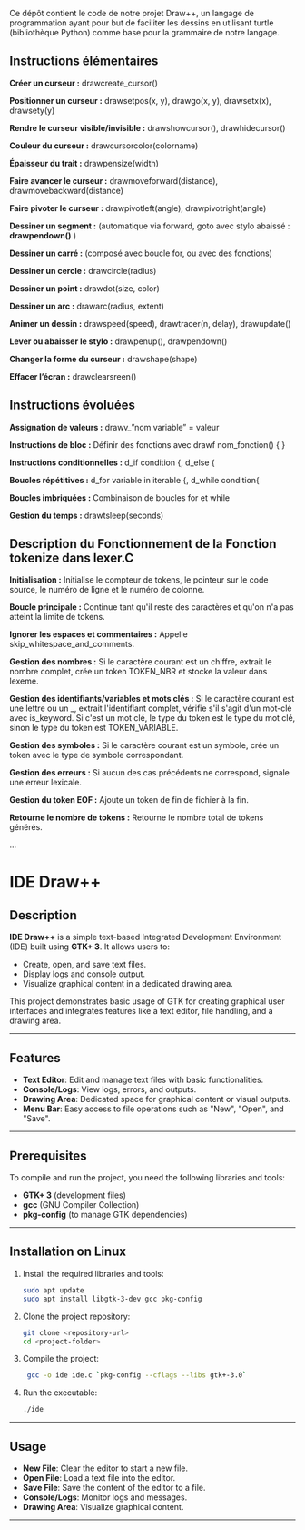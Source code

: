 Ce dépôt contient le code de notre projet Draw++, un langage de programmation ayant pour but de faciliter les dessins en utilisant turtle (bibliothèque Python) comme base pour la grammaire de notre langage.

## Instructions élémentaires ##

**Créer un curseur :** drawcreate_cursor()

**Positionner un curseur :** drawsetpos(x, y), drawgo(x, y), drawsetx(x), drawsety(y)

**Rendre le curseur visible/invisible :** drawshowcursor(), drawhidecursor()

**Couleur du curseur :** drawcursorcolor(colorname)

**Épaisseur du trait :** drawpensize(width)

**Faire avancer le curseur :** drawmoveforward(distance), drawmovebackward(distance)

**Faire pivoter le curseur :** drawpivotleft(angle), drawpivotright(angle)

**Dessiner un segment :** (automatique via forward, goto avec stylo abaissé : **drawpendown()** )

**Dessiner un carré :** (composé avec boucle for, ou avec des fonctions)

**Dessiner un cercle :** drawcircle(radius)

**Dessiner un point :** drawdot(size, color)

**Dessiner un arc :** drawarc(radius, extent)

**Animer un dessin :** drawspeed(speed), drawtracer(n, delay), drawupdate()

**Lever ou abaisser le stylo :** drawpenup(), drawpendown()

**Changer la forme du curseur :** drawshape(shape)

**Effacer l’écran :** drawclearsreen()

## Instructions évoluées ##

**Assignation de valeurs :** drawv_”nom variable” = valeur

**Instructions de bloc :** Définir des fonctions avec drawf nom_fonction() {  }

**Instructions conditionnelles :** d_if condition {, d_else {

**Boucles répétitives :** d_for variable in iterable {, d_while 
condition{

**Boucles imbriquées :** Combinaison de boucles for et while

**Gestion du temps :** drawtsleep(seconds)

##  Description du Fonctionnement de la Fonction tokenize dans lexer.C ##

**Initialisation :** Initialise le compteur de tokens, le pointeur sur le code source, le numéro de ligne et le numéro de colonne.

**Boucle principale :** Continue tant qu'il reste des caractères et qu'on n'a pas atteint la limite de tokens.

**Ignorer les espaces et commentaires :** Appelle skip_whitespace_and_comments.

**Gestion des nombres :** Si le caractère courant est un chiffre, extrait le nombre complet, crée un token TOKEN_NBR et stocke la valeur dans lexeme.

**Gestion des identifiants/variables et mots clés :** Si le caractère courant est une lettre ou un _, extrait l'identifiant complet, vérifie s'il s'agit d'un mot-clé avec is_keyword. Si c'est un mot clé, le type du token est le type du mot clé, sinon le type du token est TOKEN_VARIABLE.

**Gestion des symboles :** Si le caractère courant est un symbole, crée un token avec le type de symbole correspondant.

**Gestion des erreurs :** Si aucun des cas précédents ne correspond, signale une erreur lexicale.

**Gestion du token EOF :** Ajoute un token de fin de fichier à la fin.

**Retourne le nombre de tokens :** Retourne le nombre total de tokens générés.

...

# IDE Draw++

## Description
**IDE Draw++** is a simple text-based Integrated Development Environment (IDE) built using **GTK+ 3**. It allows users to:

- Create, open, and save text files.
- Display logs and console output.
- Visualize graphical content in a dedicated drawing area.

This project demonstrates basic usage of GTK for creating graphical user interfaces and integrates features like a text editor, file handling, and a drawing area.

---

## Features
- **Text Editor**: Edit and manage text files with basic functionalities.
- **Console/Logs**: View logs, errors, and outputs.
- **Drawing Area**: Dedicated space for graphical content or visual outputs.
- **Menu Bar**: Easy access to file operations such as "New", "Open", and "Save".

---

## Prerequisites
To compile and run the project, you need the following libraries and tools:

- **GTK+ 3** (development files)
- **gcc** (GNU Compiler Collection)
- **pkg-config** (to manage GTK dependencies)

---

## Installation on Linux

1. Install the required libraries and tools:
   ```bash
   sudo apt update
   sudo apt install libgtk-3-dev gcc pkg-config
   ```

2. Clone the project repository:
   ```bash
   git clone <repository-url>
   cd <project-folder>
   ```

3. Compile the project:
   ```bash
    gcc -o ide ide.c `pkg-config --cflags --libs gtk+-3.0`
   ```

4. Run the executable:
   ```bash
   ./ide
   ```

---

## Usage
- **New File**: Clear the editor to start a new file.
- **Open File**: Load a text file into the editor.
- **Save File**: Save the content of the editor to a file.
- **Console/Logs**: Monitor logs and messages.
- **Drawing Area**: Visualize graphical content.

---
